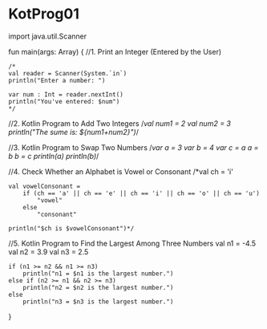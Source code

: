 # KotProg01
import java.util.Scanner

fun main(args: Array<String>) {
//1. Print an Integer (Entered by the User)

    /*
    val reader = Scanner(System.`in`)
    println("Enter a number: ")

    var num : Int = reader.nextInt()
    println("You've entered: $num")
    */

//2. Kotlin Program to Add Two Integers
    /*val num1 = 2
    val num2 = 3
    println("The sume is: ${num1+num2}")*/

//3. Kotlin Program to Swap Two Numbers
    /*var a = 3
    var b = 4
    var c = a
    a = b
    b = c
    println(a)
    println(b)*/

//4. Check Whether an Alphabet is Vowel or Consonant
    /*val ch = 'i'

    val vowelConsonant =
        if (ch == 'a' || ch == 'e' || ch == 'i' || ch == 'o' || ch == 'u')
            "vowel"
        else
            "consonant"

    println("$ch is $vowelConsonant")*/

//5. Kotlin Program to Find the Largest Among Three Numbers
    val n1 = -4.5
    val n2 = 3.9
    val n3 = 2.5

    if (n1 >= n2 && n1 >= n3)
        println("n1 = $n1 is the largest number.")
    else if (n2 >= n1 && n2 >= n3)
        println("n2 = $n2 is the largest number.")
    else
        println("n3 = $n3 is the largest number.")
}
